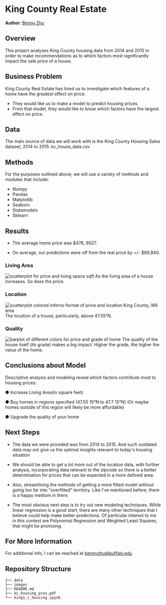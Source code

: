 

# King County Real Estate


**Author**: [Benny Zhu](mailto:bennyzhu@buffalo.edu)

## **Overview**
 
This project analyzes King County housing data from 2014 and 2015 in order to make recommendations as to which factors most significantly impact the sale price of a house.

## **Business Problem**


King County Real Estate has hired us to investigate which features of a home have the greatest effect on price.

* They would like us to make a model to predict housing prices.
* From that model, they would like to know which factors have the largest effect on price.




## **Data**

The main source of data we will work with is the King County Housing Sales dataset, 2014 to 2015.
    kc_house_data.csv


## **Methods**

For the purposes outlined above, we will use a variety of methods and modules that include:

* Numpy
* Pandas
* Matplotlib
* Seaborn
* Statsmodels
* Sklearn

## **Results**

* The average home price was $476, 9027. 

* On average, our predictions were off from the real price by +/- $89,840. 


### **Living Area**
![scatterplot for price and living space sqft](/images/housing_project_images/price_and_house_living_space_new_5_11_21.png)
As the living area of a house increases. So does the price.



### **Location**
![scatterplot colored inferno format of price and location King County, WA area](/images/housing_project_images/price_and_location_final.png)
The location of a house, particularly, above 47.55°N.



### **Quality**
![barplot of different colors for price and grade of home](/images/housing_project_images/price_and_house_grade_new_5_11_21.png)
The quality of the house itself (its grade) makes a big impact. Higher the grade, the higher the value of the home.





## **Conclusions about Model**

Descriptive analysis and modeling reveal which factors contribute most to housing prices: 

● Increase Living Area(in square feet) 

● Buy homes in regions specified (47.55 15°N to 47.7 15°N) (Or 
    maybe homes outside of this region will likely be more affordable) 
    
● Upgrade the quality of your home

## **Next Steps**

* The data we were provided was from 2014 to 2015. And such outdated data may not give us the optimal insights relevant to 
  today's housing situation

* We should be able to get a lot more out of the location data, with further analysis, incorporating data relevant to the 
  zipcode so there is a better determination for prices that can be expected in a more defined area.

* Also, streamlining the methods of getting a more fitted model without going too far into "overfitted" territory. 
  Like I've mentioned before, there is a happy medium in there.

* The most obvious next step is to try out new modeling techniques.  While linear regression is a good start, there are many 
  other techniques that I believe could help make better predictions.  Of particular interest to me in this context are 
  Polynomial Regression and Weighted Least Squares, that might be promising.

## **For More Information**


For additional info, I can be reached at [bennyzhu@buffalo.edu](mailto:bennyzhu@buffalo.edu)


## Repository Structure

```
├── data
├── images
├── README.md
├── kc_housing_pres.pdf
└── kings_c_housing.ipynb
```